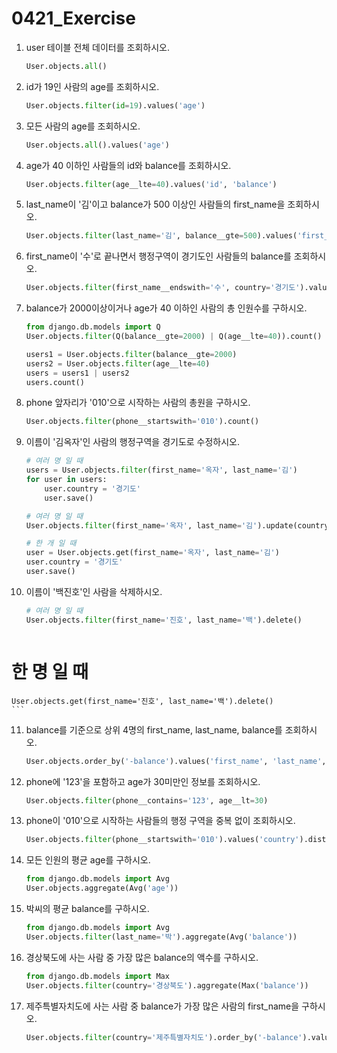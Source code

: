 # 0421_Exercise

1. user 테이블 전체 데이터를 조회하시오.

   ```python
   User.objects.all()
   ```
   
   
   
2. id가 19인 사람의 age를 조회하시오.

   ```python
   User.objects.filter(id=19).values('age')
   ```
   
   
   
3. 모든 사람의 age를 조회하시오.

   ```python
   User.objects.all().values('age')
   ```

   

4. age가 40 이하인 사람들의 id와 balance를 조회하시오.

   ```python
   User.objects.filter(age__lte=40).values('id', 'balance')
   ```

   

5. last_name이 '김'이고 balance가 500 이상인 사람들의 first_name을 조회하시오.

   ```python
   User.objects.filter(last_name='김', balance__gte=500).values('first_name')
   ```

   

6. first_name이 '수'로 끝나면서 행정구역이 경기도인 사람들의 balance를 조회하시오.

   ```python
   User.objects.filter(first_name__endswith='수', country='경기도').values('balance')
   ```

   

7. balance가 2000이상이거나 age가 40 이하인 사람의 총 인원수를 구하시오.

   ```python
   from django.db.models import Q
   User.objects.filter(Q(balance__gte=2000) | Q(age__lte=40)).count()
   ```

   ```python
   users1 = User.objects.filter(balance__gte=2000)
   users2 = User.objects.filter(age__lte=40)
   users = users1 | users2
   users.count()
   ```

   

8. phone 앞자리가 '010'으로 시작하는 사람의 총원을 구하시오.

   ```python
   User.objects.filter(phone__startswith='010').count()
   ```

   

9. 이름이 '김옥자'인 사람의 행정구역을 경기도로 수정하시오.

   ```python
   # 여러 명 일 때
   users = User.objects.filter(first_name='옥자', last_name='김')
   for user in users:
       user.country = '경기도'
       user.save()
   ```

   ```python
   # 여러 명 일 때
   User.objects.filter(first_name='옥자', last_name='김').update(country='경기도')
   ```

   ```python
   # 한 개 일 때
   user = User.objects.get(first_name='옥자', last_name='김')
   user.country = '경기도'
   user.save()
   ```

   

10. 이름이 '백진호'인 사람을 삭제하시오.

    ```python
    # 여러 명 일 때
    User.objects.filter(first_name='진호', last_name='백').delete()
    ```
    
    ```python
# 한 명 일 때
    User.objects.get(first_name='진호', last_name='백').delete()
    ```
    
    

11. balance를 기준으로 상위 4명의 first_name, last_name, balance를 조회하시오.

    ```python
    User.objects.order_by('-balance').values('first_name', 'last_name', 'balance')[:4]
    ```

    

12. phone에 '123'을 포함하고 age가 30미만인 정보를 조회하시오.

    ```python
    User.objects.filter(phone__contains='123', age__lt=30)
    ```

    

13. phone이 '010'으로 시작하는 사람들의 행정 구역을 중복 없이 조회하시오.

    ```python
    User.objects.filter(phone__startswith='010').values('country').distinct()
    ```

    

14. 모든 인원의 평균 age를 구하시오.

    ```python
    from django.db.models import Avg
    User.objects.aggregate(Avg('age'))
    ```

    

15. 박씨의 평균 balance를 구하시오.

    ```python
    from django.db.models import Avg
    User.objects.filter(last_name='박').aggregate(Avg('balance'))
    ```

    

16. 경상북도에 사는 사람 중 가장 많은 balance의 액수를 구하시오.

    ```python
    from django.db.models import Max
    User.objects.filter(country='경상북도').aggregate(Max('balance'))
    ```

    

17. 제주특별자치도에 사는 사람 중 balance가 가장 많은 사람의 first_name을 구하시오.

    ```python
    User.objects.filter(country='제주특별자치도').order_by('-balance').values('first_name')[0]
    ```

    

